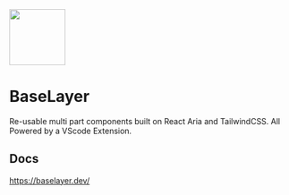 <img src="https://github.com/zwgnr/BaseLayer/assets/86675944/f46a4305-f423-43e9-b258-374307bc4cd4" width="100">

# BaseLayer

Re-usable multi part components built on React Aria and TailwindCSS. All Powered by a VScode Extension.

## Docs

https://baselayer.dev/
